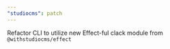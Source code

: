 ```yaml
---
"studiocms": patch
---
```


Refactor CLI to utilize new Effect-ful clack module from `@withstudiocms/effect`
